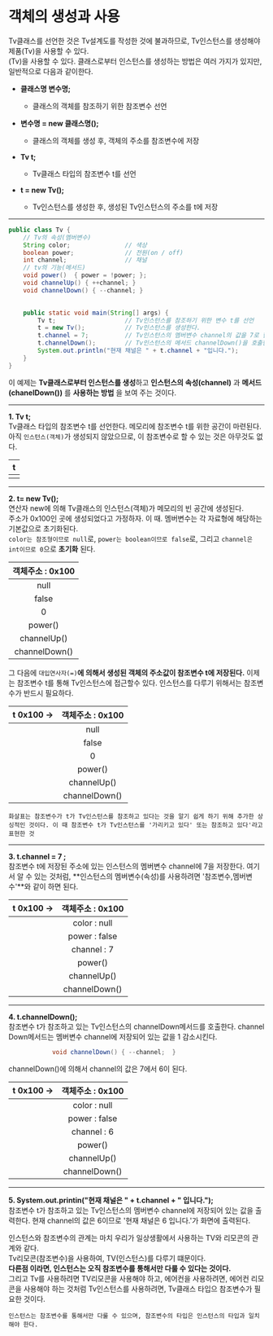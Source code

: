 # 객체의 생성과 사용

Tv클래스를 선언한 것은 Tv설계도를 작성한 것에 불과하므로, Tv인스턴스를 생성해야 제품(Tv)을 사용할 수 있다.<br>
(Tv)을 사용할 수 있다. 클래스로부터 인스턴스를 생성하는 방법은 여러 가지가 있지만, 일반적으로 다음과 같이한다.

* **클래스명 변수명;**
   * 클래스의 객체를 참조하기 위한 참조변수 선언

* **변수명 = new 클래스명();**
   * 클래스의 객체를 생성 후, 객체의 주소를 참조변수에 저장
   
* **Tv t;**
   * Tv클래스 타입의 참조변수 t를 선언  
* **t = new Tv();**
   * Tv인스턴스를 생성한 후, 생성된 Tv인스턴스의 주소를 t에 저장
---

```java
public class Tv {
	// Tv의 속성(멤버변수)
	String color;               // 색상
	boolean power;              // 전원(on / off)
	int channel;                // 채널
	// tv의 기능(메서드)
	void power()  { power = !power; };
	void channelUp() { ++channel; }
	void channelDown() { --channel; }

   
	public static void main(String[] args) {
		Tv t;                   // Tv인스턴스를 참조하기 위한 변수 t를 선언
		t = new Tv();           // Tv인스턴스를 생성한다.
		t.channel = 7;          // Tv인스턴스의 멤버변수 channel의 값을 7로 한다.
		t.channelDown();        // Tv인스턴스의 메서드 channelDown()을 호출한다.
		System.out.println("현재 채널은 " + t.channel + "입니다.");		
	}
}
```

이 예제는 **Tv클래스로부터 인스턴스를 생성**하고 **인스턴스의 속성(channel)** 과 **메서드(chanelDown())** 를 **사용하는 방법** 을 보여 주는 것이다. 

---

**1. Tv t;** <br>
Tv클래스 타입의 참조변수 t를 선언한다. 메모리에 참조변수 t를 위한 공간이 마련된다. 아직 `인스턴스(객체)`가 생성되지 않았으므로, 이 참조변수로 할 수 있는 것은 아무것도 없다.

|   t   |
| :---: |
|       |

---

**2. t= new Tv();**  <br>
연산자 new에 의해 Tv클래스의 인스턴스(객체)가 메모리의 빈 공간에 생성된다.<br>
주소가 0x100인 곳에 생성되었다고 가정하자. 이 때. 멤버변수는 각 자료형에 해당하는 기본값으로 초기화된다. <br>
`color는 참조형이므로 null`로, `power는 boolean이므로 false`로, 그리고 `channel은 int이므로 0`으로 **초기화** 된다. 

| 객체주소 : 0x100 |
| :--------------: |
|       null       |
|      false       |
|        0         |
|     power()      |
|   channelUp()    |
|  channelDown()   |

그 다음에 `대입연사자(=)`**에 의해서 생성된 객체의 주소값이 참조변수 t에 저장된다.**
이제는 참조변수 t를 통해 Tv인스턴스에 접근할수 있다. 인스턴스를 다루기 위해서는 참조변수가 반드시 필요하다.

| t 0x100 -> | 객체주소 : 0x100 |
| :--------- | :--------------: |
|            |       null       |
|            |      false       |
|            |        0         |
|            |     power()      |
|            |   channelUp()    |
|            |  channelDown()   |

`화살표는 참조변수가 t가 Tv인스턴스를 참조하고 있다는 것을 알기 쉽게 하기 위해 추가한 상싱적인 것이다. 이 때 참조변수 t가 Tv인스턴스를 '가리키고 있다' 또는 참조하고 있다'라고 표현한 것`

---

**3. t.channel = 7 ;** <br>
참조변수 t에 저장된 주소에 있는 인스턴스의 멤버변수 channel에 7을 저장한다. 여기서 알 수 있는 것처럼, **인스턴스의 멤버변수(속성)를 사용하려면 '참조변수,멤버변수'**와 같이 하면 된다.

| t 0x100 -> | 객체주소 : 0x100 |
| :--------- | :--------------: |
|            |   color : null   |
|            |  power : false   |
|            |   channel : 7    |
|            |     power()      |
|            |   channelUp()    |
|            |  channelDown()   |

---

**4. t.channelDown();** <br>
참조변수 t가 참조하고 있는 Tv인스턴스의 channelDown메서드를 호출한다. channel Down메서드는 멤버변수 channel에 저장되어 있는 값을 1 감소시킨다.

```java
            void channelDown() { --channel;  }
```

channelDown()에 의해서 channel의 값은 7에서 6이 된다.

| t 0x100 -> | 객체주소 : 0x100 |
| :--------- | :--------------: |
|            |   color : null   |
|            |  power : false   |
|            |   channel : 6    |
|            |     power()      |
|            |   channelUp()    |
|            |  channelDown()   |

---

**5. System.out.printin("현재 채널은 " + t.channel + " 입니다.");** <br>
참조변수 t가 참조하고 있는 Tv인스턴스의 멤버변수 channel에 저장되어 있는 값을 출력한다. 현재 channel의 값은 6이므로 '현재 채널은 6 입니다.'가 화면에 출력된다.

인스턴스와 참조변수의 관계는 마치 우리가 일상생활에서 사용하는 TV와 리모콘의 관계와 같다.
<br>
Tv리모콘(참조변수)을 사용하여, TV(인스턴스)를 다루기 떄문이다. <br>
**다른점 이라면, 인스턴스는 오직 참조변수를 통해서만 다룰 수 있다는 것이다.** <br>
그리고 Tv를 사용하려면 TV리모콘을 사용해야 하고, 에어컨을 사용하려면, 에어컨 리모콘을 사용해야 하는 것처럼 Tv인스턴스를 사용하려면, Tv클래스 타입으 참조변수가 필요한 것이다.

`인스턴스는 참조변수를 통해서만 다룰 수 있으며, 참조변수의 타입은 인스턴스의 타입과 일치해야 한다.`




